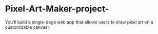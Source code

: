 # Pixel-Art-Maker-project-
You’ll build a single-page web app that allows users to draw pixel art on a customizable canvas!
